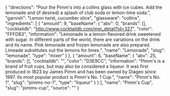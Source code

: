 {
    "directions": "Pour the Pimm's into a collins glass with ice cubes.  Add the lemonade and (if desired) a splash of club soda or lemon-lime soda.",
    "garnish": "Lemon twist, cucumber slice",
    "glassware": "collins",
    "ingredients": [
        {
            "amount": 9,
            "baseName": {
                "abv": 0,
                "brands": [],
                "cocktaildb": "http://www.cocktaildb.com/ingr_detail?id=327",
                "color": "FFFDB3",
                "information": "Lemonade is a lemon-flavored drink sweetened with sugar. In different parts of the world, there are variations on the drink and its name. Pink lemonade and frozen lemonade are also prepared. Limeade substitutes out the lemons for limes.",
                "name": "Lemonade",
                "slug": "lemonade",
                "type": "mixer"
            }
        },
        {
            "amount": 6,
            "baseName": {
                "abv": 25,
                "brands": [],
                "cocktaildb": "",
                "color": "D3E9CC",
                "information": "Pimm's is a brand of fruit cups, but may also be considered a liqueur. It was first produced in 1823 by James Pimm and has been owned by Diageo since 1997. Its most popular product is Pimm's No. 1 Cup.",
                "name": "Pimm's No. 1",
                "slug": "pimms-no-1",
                "type": "liqueur"
            }
        }
    ],
    "name": "Pimm's Cup",
    "slug": "pimms-cup",
    "source": ""
}